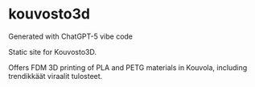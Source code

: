 # kouvosto3d


Generated with ChatGPT-5 vibe code

Static site for Kouvosto3D.

Offers FDM 3D printing of PLA and PETG materials in Kouvola, including trendikkäät viraalit tulosteet.
